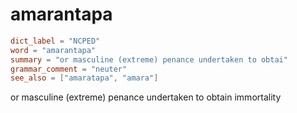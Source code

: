 # amarantapa

``` toml
dict_label = "NCPED"
word = "amarantapa"
summary = "or masculine (extreme) penance undertaken to obtai"
grammar_comment = "neuter"
see_also = ["amaratapa", "amara"]
```

or masculine (extreme) penance undertaken to obtain immortality

